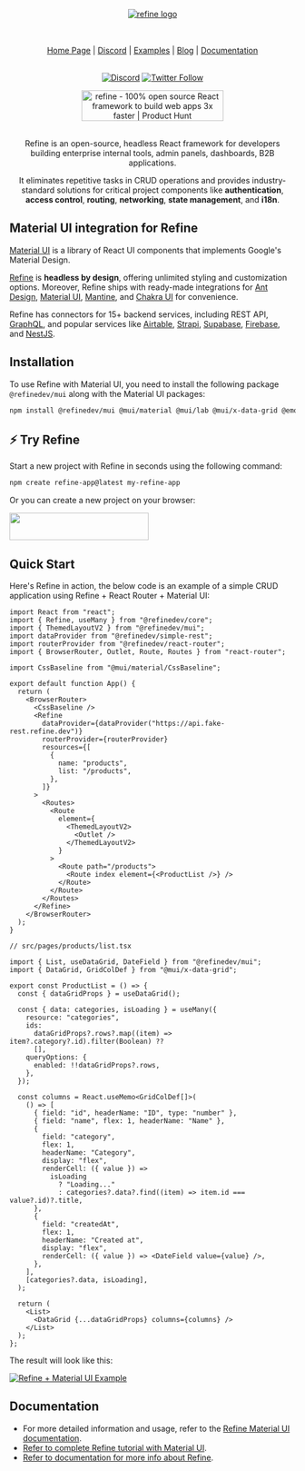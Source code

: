 <div align="center" style="margin: 30px;">
    <a href="https://refine.dev">
    <img alt="refine logo" src="https://refine.ams3.cdn.digitaloceanspaces.com/readme/refine-readme-banner.png">
    </a>
</div>

<br/>

<div align="center">
    <a href="https://refine.dev">Home Page</a> |
    <a href="https://discord.gg/refine">Discord</a> |
    <a href="https://refine.dev/examples/">Examples</a> | 
    <a href="https://refine.dev/blog/">Blog</a> | 
    <a href="https://refine.dev/docs/">Documentation</a>

<br/>   
<br/>

[![Discord](https://img.shields.io/discord/837692625737613362.svg?label=&logo=discord&logoColor=ffffff&color=7389D8&labelColor=6A7EC2)](https://discord.gg/refine)
[![Twitter Follow](https://img.shields.io/twitter/follow/refine_dev?style=social)](https://twitter.com/refine_dev)

<a href="https://www.producthunt.com/posts/refine-3?utm_source=badge-top-post-badge&utm_medium=badge&utm_souce=badge-refine&#0045;3" target="_blank"><img src="https://api.producthunt.com/widgets/embed-image/v1/top-post-badge.svg?post_id=362220&theme=light&period=daily" alt="refine - 100&#0037;&#0032;open&#0032;source&#0032;React&#0032;framework&#0032;to&#0032;build&#0032;web&#0032;apps&#0032;3x&#0032;faster | Product Hunt" style="width: 250px; height: 54px;" width="250" height="54" /></a>

</div>

<br/>

<div align="center">Refine is an open-source, headless React framework for developers building enterprise internal tools, admin panels, dashboards, B2B applications.

<br/>

It eliminates repetitive tasks in CRUD operations and provides industry-standard solutions for critical project components like **authentication**, **access control**, **routing**, **networking**, **state management**, and **i18n**.

</div>

## Material UI integration for Refine

[Material UI](https://mui.com/material-ui/getting-started/) is a library of React UI components that implements Google's Material Design.

[Refine](https://refine.dev/) is **headless by design**, offering unlimited styling and customization options. Moreover, Refine ships with ready-made integrations for [Ant Design](https://ant.design/), [Material UI](https://mui.com/material-ui/getting-started/overview/), [Mantine](https://mantine.dev/), and [Chakra UI](https://chakra-ui.com/) for convenience.

Refine has connectors for 15+ backend services, including REST API, [GraphQL](https://graphql.org/), and popular services like [Airtable](https://www.airtable.com/), [Strapi](https://strapi.io/), [Supabase](https://supabase.com/), [Firebase](https://firebase.google.com/), and [NestJS](https://nestjs.com/).

## Installation

To use Refine with Material UI, you need to install the following package `@refinedev/mui` along with the Material UI packages:

```sh
npm install @refinedev/mui @mui/material @mui/lab @mui/x-data-grid @emotion/react @emotion/styled
```

## ⚡ Try Refine

Start a new project with Refine in seconds using the following command:

```sh
npm create refine-app@latest my-refine-app
```

Or you can create a new project on your browser:

<a href="https://refine.dev/?playground=true" target="_blank">
  <img height="48" width="245" src="https://refine.ams3.cdn.digitaloceanspaces.com/assets/try-it-in-your-browser.png" />
</a>

## Quick Start

Here's Refine in action, the below code is an example of a simple CRUD application using Refine + React Router + Material UI:

```tsx
import React from "react";
import { Refine, useMany } from "@refinedev/core";
import { ThemedLayoutV2 } from "@refinedev/mui";
import dataProvider from "@refinedev/simple-rest";
import routerProvider from "@refinedev/react-router";
import { BrowserRouter, Outlet, Route, Routes } from "react-router";

import CssBaseline from "@mui/material/CssBaseline";

export default function App() {
  return (
    <BrowserRouter>
      <CssBaseline />
      <Refine
        dataProvider={dataProvider("https://api.fake-rest.refine.dev")}
        routerProvider={routerProvider}
        resources={[
          {
            name: "products",
            list: "/products",
          },
        ]}
      >
        <Routes>
          <Route
            element={
              <ThemedLayoutV2>
                <Outlet />
              </ThemedLayoutV2>
            }
          >
            <Route path="/products">
              <Route index element={<ProductList />} />
            </Route>
          </Route>
        </Routes>
      </Refine>
    </BrowserRouter>
  );
}

// src/pages/products/list.tsx

import { List, useDataGrid, DateField } from "@refinedev/mui";
import { DataGrid, GridColDef } from "@mui/x-data-grid";

export const ProductList = () => {
  const { dataGridProps } = useDataGrid();

  const { data: categories, isLoading } = useMany({
    resource: "categories",
    ids:
      dataGridProps?.rows?.map((item) => item?.category?.id).filter(Boolean) ??
      [],
    queryOptions: {
      enabled: !!dataGridProps?.rows,
    },
  });

  const columns = React.useMemo<GridColDef[]>(
    () => [
      { field: "id", headerName: "ID", type: "number" },
      { field: "name", flex: 1, headerName: "Name" },
      {
        field: "category",
        flex: 1,
        headerName: "Category",
        display: "flex",
        renderCell: ({ value }) =>
          isLoading
            ? "Loading..."
            : categories?.data?.find((item) => item.id === value?.id)?.title,
      },
      {
        field: "createdAt",
        flex: 1,
        headerName: "Created at",
        display: "flex",
        renderCell: ({ value }) => <DateField value={value} />,
      },
    ],
    [categories?.data, isLoading],
  );

  return (
    <List>
      <DataGrid {...dataGridProps} columns={columns} />
    </List>
  );
};
```

The result will look like this:

[![Refine + Material UI Example](https://refine.ams3.cdn.digitaloceanspaces.com/assets/refine-mui-simple-example-screenshot-rounded.webp)](https://refine.new/preview/c85442a8-8df1-4101-a09a-47d3ca641798)

## Documentation

- For more detailed information and usage, refer to the [Refine Material UI documentation](https://refine.dev/docs/ui-integrations/material-ui/introduction).
- [Refer to complete Refine tutorial with Material UI](https://refine.dev/tutorial).
- [Refer to documentation for more info about Refine](https://refine.dev/docs).
